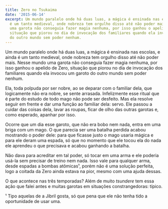 ```yaml
---
title: Zero no Tsukaima
date: '2015-06-14'
excerpt: Um mundo paralelo onde há duas luas, a mágica é ensinada nas escolas, e ainda
  é um tanto medieval, onde nobreza tem orgulho disso até não poder mais. Nesse mundo
  uma garota não conseguia fazer magia nenhuma, por isso ganhou o apelido de Zero,
  situação que piorou no dia de invocação dos familiares quando ela invocou um garoto
  do outro mundo sem poder nenhum.
---
```




Um mundo paralelo onde há duas luas, a mágica é ensinada nas escolas, e
ainda é um tanto medieval, onde nobreza tem orgulho disso até não poder
mais. Nesse mundo uma garota não conseguia fazer magia nenhuma, por isso
ganhou o apelido de Zero, situação que piorou no dia de invocação dos
familiares quando ela invocou um garoto do outro mundo sem poder nenhum.

Ela, toda polpuda por ser nobre, ao se deparar com o familiar dela, que
logicamente não era nobre, se sente arrasada. Infelizmente esse ritual
que é parte do estudo de todo mago não pode ser desfeito. Mas ela
resolve seguir em frente e dar uma função ao familiar dela: servo. Ele
passou a cuidar das coisas dela, lavar as roupas, ficar de olho das
outras garotas e, como esperado, apanhar por isso.

Ocorre que um dia esse garoto, que não era bobo nem nada, entra em uma
briga com um mago. O que parecia ser uma batalha perdida acabou
mostrando o poder dele: para que ficasse justo o mago usaria mágica e
para ele deram uma espada, só que no momento que ele tocou ela do nada
ele aprendeu o que precisava e acabou ganhando a batalha.

Não dava para acreditar em tal poder, só tocar em uma arma e ele poderia
usá-la sem precisar de treino nem nada. Isso vale para qualquer arma,
desde espadas a bombas atômicas¹, porém não é uma solução perfeita, logo
a coitada da Zero ainda estava na pior, mesmo com uma ajuda dessas.

O que acontece nas três temporadas? Além de muito *tsundere* tem essa
ação que falei antes e muitas garotas em situações constrangedoras:
típico.

<!-- more -->

¹ Tipo aquelas de a Jibril gosta, só que pena que ele não tenha tido a
oportunidade de usar uma.


